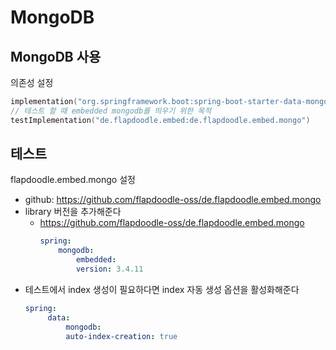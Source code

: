 # MongoDB
## MongoDB 사용
의존성 설정
```kotlin
implementation("org.springframework.boot:spring-boot-starter-data-mongodb")
// 테스트 할 때 embedded mongodb를 띄우기 위한 목적
testImplementation("de.flapdoodle.embed:de.flapdoodle.embed.mongo")
```

## 테스트
flapdoodle.embed.mongo 설정
- github: https://github.com/flapdoodle-oss/de.flapdoodle.embed.mongo
- library 버전을 추가해준다
   - https://github.com/flapdoodle-oss/de.flapdoodle.embed.mongo
        ```yml
        spring:
            mongodb:
                embedded:
                version: 3.4.11
        ```
- 테스트에서 index 생성이 필요하다면 index 자동 생성 옵션을 활성화해준다
   ```yml
   spring:
        data:
            mongodb:
            auto-index-creation: true
   ```
